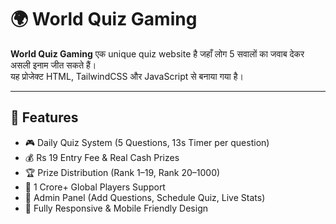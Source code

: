# 🌍 World Quiz Gaming  

**World Quiz Gaming** एक unique quiz website है जहाँ लोग 5 सवालों का जवाब देकर असली इनाम जीत सकते हैं।  
यह प्रोजेक्ट HTML, TailwindCSS और JavaScript से बनाया गया है।  

---

## 🚀 Features
- 🎮 Daily Quiz System (5 Questions, 13s Timer per question)  
- 💰 Rs 19 Entry Fee & Real Cash Prizes  
- 🏆 Prize Distribution (Rank 1–19, Rank 20–1000)  
- 👥 1 Crore+ Global Players Support  
- 🔐 Admin Panel (Add Questions, Schedule Quiz, Live Stats)  
- 📱 Fully Responsive & Mobile Friendly Design  


